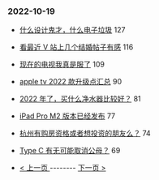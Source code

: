 ### 2022-10-19 
- [什么设计鬼才，什么电子垃圾](https://www.v2ex.com/t/887984) 127
- [看最近 V 站上几个结婚帖子有感](https://www.v2ex.com/t/888031) 116
- [现在的电视我真是服了](https://www.v2ex.com/t/887911) 109
- [apple tv 2022 款升级点汇总](https://www.v2ex.com/t/887948) 90
- [2022 年了，买什么净水器比较好？](https://www.v2ex.com/t/887996) 81
- [iPad Pro M2 版本已经发布](https://www.v2ex.com/t/887936) 77
- [杭州有购房资格或者想投资的朋友么？](https://www.v2ex.com/t/888051) 74
- [Type C 有无可能取消公母？](https://www.v2ex.com/t/888046) 69 

- [ < 上一页 ](https://github.com/able8/v2ex-hot-record/blob/master/2022-10-18.md) -------- [ 下一页 > ](https://github.com/able8/v2ex-hot-record/blob/master/2022-10-20.md)